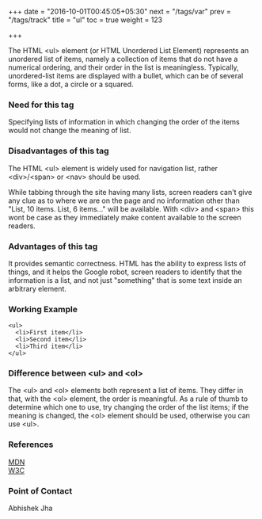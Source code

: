 +++
date = "2016-10-01T00:45:05+05:30"
next = "/tags/var"
prev = "/tags/track"
title = "ul"
toc = true
weight = 123

+++

<p>The HTML <span class='tag-span'>&lt;ul&gt;</span> element (or HTML Unordered List Element) represents an unordered list of items, namely a collection of items that do not have a numerical ordering, and their order in the list is meaningless. Typically, unordered-list items are displayed with a bullet, which can be of several forms, like a dot, a circle or a squared.</p>

<h3>Need for this tag</h3>

<p>Specifying lists of information in which changing the order of the items would not change the meaning of list.</p>

<h3>Disadvantages of this tag</h3>

<p>The HTML <span class='tag-span'>&lt;ul&gt;</span> element is widely used for navigation list, rather <span class='tag-span'>&lt;div&gt;</span>/<span class='tag-span'>&lt;span&gt;</span> or <span class='tag-span'>&lt;nav&gt;</span> should be used.</p>

<p>While tabbing through the site having many lists, screen readers can't give any clue as to where we are on the page and no information other than "List, 10 items. List, 6 items..." will be available. With <span class='tag-span'>&lt;div&gt;</span> and <span class='tag-span'> &lt;span&gt;</span> this wont be case as they immediately make content available to the screen readers.</p>

<h3>Advantages of this tag</h3>

<p>It provides semantic correctness. HTML has the ability to express lists of things, and it helps the Google robot, screen readers to identify that the information is a list, and not just "something" that is some text inside an arbitrary element.</p>

<h3>Working Example</h3>

    <ul>
      <li>First item</li>
      <li>Second item</li>
      <li>Third item</li>
    </ul>

<h3>Difference between <span class='tag-span'>&lt;ul&gt;</span> and <span class='tag-span'> &lt;ol&gt;</span></h3>

<p> The <span class='tag-span'>&lt;ul&gt;</span> and <span class='tag-span'>&lt;ol&gt;</span> elements both represent a list of items. They differ in that, with the <span class='tag-span'> &lt;ol&gt;</span> element, the order is meaningful. As a rule of thumb to determine which one to use, try changing the order of the list items; if the meaning is changed, the <span class='tag-span'> &lt;ol&gt;</span> element should be used, otherwise you can use <span class='tag-span'>&lt;ul&gt;</span>.</p>


<h3>References</h3>

[MDN](https://developer.mozilla.org/en/docs/Web/HTML/Element/ul)
<br>
[W3C](https://www.w3.org/TR/html-markup/ul.html)

<h3>Point of Contact</h3>
Abhishek Jha

